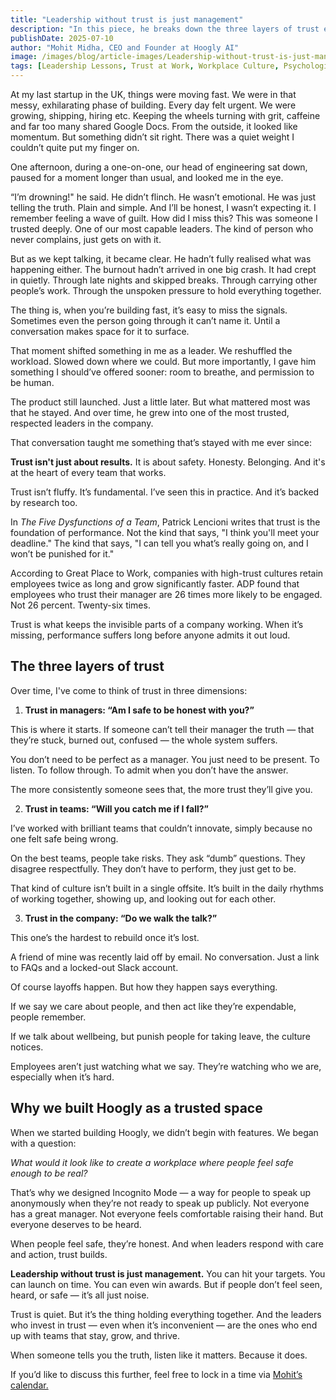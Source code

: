 ```yaml
---
title: "Leadership without trust is just management"
description: "In this piece, he breaks down the three layers of trust every company needs: in managers, in teams, and in the company itself. He explains why trust isn't just about results, but about safety, honesty, and follow-through. For leaders who want to build lasting teams, this is a clear reminder that trust is not optional — it's essential."
publishDate: 2025-07-10
author: "Mohit Midha, CEO and Founder at Hoogly AI"
image: /images/blog/article-images/Leadership-without-trust-is-just-management.png
tags: [Leadership Lessons, Trust at Work, Workplace Culture, Psychological Safety, Future of Work]
---
```


At my last startup in the UK, things were moving fast.
We were in that messy, exhilarating phase of building.
Every day felt urgent. We were growing, shipping, hiring etc. Keeping the wheels turning with grit, caffeine and far too many shared Google Docs.
From the outside, it looked like momentum.
But something didn’t sit right.
There was a quiet weight I couldn’t quite put my finger on.

One afternoon, during a one-on-one, our head of engineering sat down, paused for a moment longer than usual, and looked me in the eye.

“I’m drowning!" he said.
He didn’t flinch. He wasn’t emotional.
He was just telling the truth. Plain and simple.
And I’ll be honest, I wasn’t expecting it.
I remember feeling a wave of guilt. How did I miss this?
This was someone I trusted deeply. One of our most capable leaders. The kind of person who never complains, just gets on with it.

But as we kept talking, it became clear.
He hadn’t fully realised what was happening either. The burnout hadn’t arrived in one big crash. It had crept in quietly. Through late nights and skipped breaks. Through carrying other people’s work. Through the unspoken pressure to hold everything together.

The thing is, when you’re building fast, it’s easy to miss the signals.
Sometimes even the person going through it can’t name it.
Until a conversation makes space for it to surface.

That moment shifted something in me as a leader.
We reshuffled the workload. Slowed down where we could.
But more importantly, I gave him something I should’ve offered sooner: room to breathe, and permission to be human.

The product still launched. Just a little later.
But what mattered most was that he stayed.
And over time, he grew into one of the most trusted, respected leaders in the company.

That conversation taught me something that’s stayed with me ever since:

**Trust isn't just about results.**
It is about safety. Honesty. Belonging.
And it's at the heart of every team that works.

Trust isn’t fluffy. It’s fundamental.
I’ve seen this in practice. And it’s backed by research too.

In *The Five Dysfunctions of a Team*, Patrick Lencioni writes that trust is the foundation of performance.
Not the kind that says, "I think you'll meet your deadline."
The kind that says, "I can tell you what’s really going on, and I won’t be punished for it."

According to Great Place to Work, companies with high-trust cultures retain employees twice as long and grow significantly faster.
ADP found that employees who trust their manager are 26 times more likely to be engaged.
Not 26 percent.
Twenty-six times.

Trust is what keeps the invisible parts of a company working.
When it’s missing, performance suffers long before anyone admits it out loud.

## The three layers of trust

Over time, I've come to think of trust in three dimensions:

1. **Trust in managers: “Am I safe to be honest with you?”**

This is where it starts.
If someone can’t tell their manager the truth — that they’re stuck, burned out, confused — the whole system suffers.

You don’t need to be perfect as a manager.
You just need to be present.
To listen. To follow through. To admit when you don’t have the answer.

The more consistently someone sees that, the more trust they’ll give you.

2. **Trust in teams: “Will you catch me if I fall?”**

I’ve worked with brilliant teams that couldn’t innovate, simply because no one felt safe being wrong.

On the best teams, people take risks.
They ask “dumb” questions. They disagree respectfully.
They don’t have to perform, they just get to be.

That kind of culture isn’t built in a single offsite.
It’s built in the daily rhythms of working together, showing up, and looking out for each other.

3. **Trust in the company: “Do we walk the talk?”**

This one’s the hardest to rebuild once it’s lost.

A friend of mine was recently laid off by email. No conversation. Just a link to FAQs and a locked-out Slack account.

Of course layoffs happen. But how they happen says everything.

If we say we care about people, and then act like they’re expendable, people remember.

If we talk about wellbeing, but punish people for taking leave, the culture notices.

Employees aren’t just watching what we say.
They’re watching who we are, especially when it’s hard.

## Why we built Hoogly as a trusted space

When we started building Hoogly, we didn’t begin with features.
We began with a question:

*What would it look like to create a workplace where people feel safe enough to be real?*

That’s why we designed Incognito Mode — a way for people to speak up anonymously when they’re not ready to speak up publicly.
Not everyone has a great manager.
Not everyone feels comfortable raising their hand.
But everyone deserves to be heard.

When people feel safe, they’re honest.
And when leaders respond with care and action, trust builds.

**Leadership without trust is just management.**
You can hit your targets. You can launch on time.
You can even win awards.
But if people don’t feel seen, heard, or safe — it’s all just noise.

Trust is quiet.
But it’s the thing holding everything together.
And the leaders who invest in trust — even when it’s inconvenient — are the ones who end up with teams that stay, grow, and thrive.

When someone tells you the truth, listen like it matters.
Because it does.

If you’d like to discuss this further, feel free to lock in a time via [Mohit’s calendar.](https://calendly.com/hoogly/mohit-midha) 